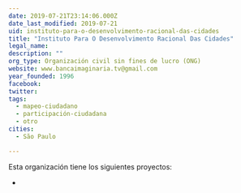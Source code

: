 ```yaml
---
date: 2019-07-21T23:14:06.000Z
date_last_modified: 2019-07-21
uid: instituto-para-o-desenvolvimento-racional-das-cidades
title: "Instituto Para O Desenvolvimento Racional Das Cidades"
legal_name: 
description: ""
org_type: Organización civil sin fines de lucro (ONG)
website: www.bancaimaginaria.tv@gmail.com
year_founded: 1996
facebook: 
twitter: 
tags:
  - mapeo-ciudadano
  - participación-ciudadana
  - otro
cities: 
  - São Paulo

---
```


Esta organización tiene los siguientes proyectos:

- [](/proyectos/anca-imaginaria-a-cultura-brasileira-em-movimento)
